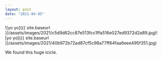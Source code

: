 ```yaml
---
layout: post
date: "2021-04-05"
---
```


![yo yo]({{ site.baseurl }}/assets/images/2021/c5d9d62cc87e513fcc1ffa516e027ed9372d2a89.jpg)![yo yo]({{ site.baseurl }}/assets/images/2021/40b972b72ad87cf5c98a77ff64faa6eee495f351.jpg)

We found this huge icicle.
